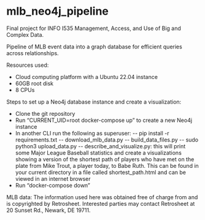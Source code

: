 # mlb_neo4j_pipeline

Final project for INFO I535 Management, Access, and Use of Big and Complex Data.

Pipeline of MLB event data into a graph database for efficient queries across relationships.

Resources used:
- Cloud computing platform with a Ubuntu 22.04 instance
- 60GB root disk
- 8 CPUs

Steps to set up a Neo4j database instance and create a visualization:

- Clone the git repository
- Run “CURRENT_UID=root docker-compose up” to create a new Neo4j instance
- In another CLI run the following as superuser:
-- pip install -r requirements.txt
-- download_mlb_data.py
-- build_data_files.py
-- sudo python3 upload_data.py
-- describe_and_visualize.py: this will print some Major League Baseball statistics and create a visualizations showing a version of the shortest path of players who have met on the plate from Mike Trout, a player today, to Babe Ruth. This can be found in your current directory in a file called shortest_path.html and can be viewed in an internet browser
- Run “docker-compose down”

MLB data: The information used here was obtained free of
charge from and is copyrighted by Retrosheet.  Interested
parties may contact Retrosheet at 20 Sunset Rd.,
Newark, DE 19711.
